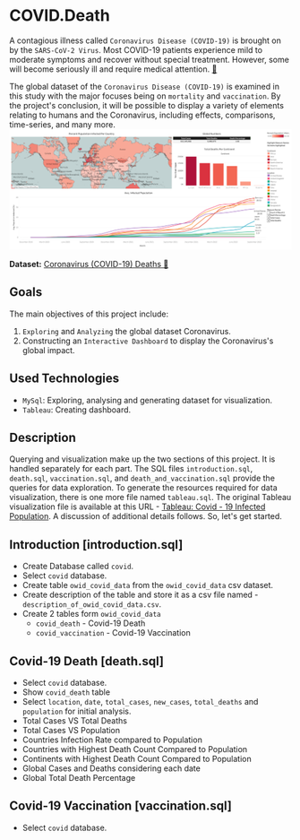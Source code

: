 # COVID.Death

A contagious illness called `Coronavirus Disease (COVID-19)` is brought on by the `SARS-CoV-2 Virus`.
Most COVID-19 patients experience mild to moderate symptoms and recover without special treatment.
However, some will become seriously ill and require medical attention. [🔗](https://en.wikipedia.org/wiki/COVID-19)

The global dataset of the `Coronavirus Disease (COVID-19)` is examined in this study with the major focuses being on
`mortality` and `vaccination`. By the project's conclusion, it will be possible to display a variety of elements relating
to humans and the Coronavirus, including effects, comparisons, time-series, and many more.
<a href="https://public.tableau.com/app/profile/myte/viz/Covid-19InfectedPopulation/Dashboard1">
![dashboard.png](assets/dashboard.png)
</a>

**Dataset:** [Coronavirus (COVID-19) Deaths 🔗](https://ourworldindata.org/covid-deaths)

## Goals
The main objectives of this project include:
1. `Exploring` and `Analyzing` the global dataset Coronavirus.
2. Constructing an `Interactive Dashboard` to display the Coronavirus's global impact.

## Used Technologies
* `MySql`: Exploring, analysing and generating dataset for visualization.
* `Tableau`: Creating dashboard.

## Description
Querying and visualization make up the two sections of this project. It is handled separately for each part. 
The SQL files `introduction.sql`, `death.sql`, `vaccination.sql`, and `death_and_vaccination.sql` provide the queries 
for data exploration. To generate the resources required for data visualization, there is one more file named 
`tableau.sql`. The original Tableau visualization file is available at this URL - [Tableau: Covid - 19 Infected 
Population](https://public.tableau.com/app/profile/myte/viz/Covid-19InfectedPopulation/Dashboard1). 
A discussion of additional details follows. So, let's get started.




















## Introduction [introduction.sql]

* Create Database called `covid`.
* Select `covid` database.
* Create table `owid_covid_data` from the  `owid_covid_data` csv dataset.
* Create description of the table and store it as a csv file named - `description_of_owid_covid_data.csv`.
* Create 2 tables form `owid_covid_data`
  * `covid_death` - Covid-19 Death
  * `covid_vaccination` - Covid-19 Vaccination

## Covid-19 Death [death.sql]

* Select `covid` database.
* Show `covid_death` table
* Select `location`, `date`, `total_cases`, `new_cases`, `total_deaths` and `population` for initial analysis.
* Total Cases VS Total Deaths
* Total Cases VS Population
* Countries Infection Rate compared to Population
* Countries with Highest Death Count Compared to Population
* Continents with Highest Death Count Compared to Population
* Global Cases and Deaths considering each date
* Global Total Death Percentage

## Covid-19 Vaccination [vaccination.sql]

* Select `covid` database.
